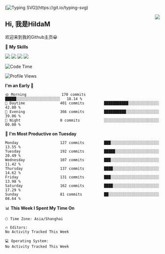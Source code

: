 [![Typing SVG](https://readme-typing-svg.herokuapp.com?size=50&duration=5000&color=8C43EA&vCenter=true&width=2000&height=70&lines=开拓视野,+冲破艰险,+洞悉所有,+贴近生活,+寻找真爱,+感受彼此;这就是人生的目的.)](https://git.io/typing-svg)

<a href="#">
  <img align="right" src="https://github-readme-stats.vercel.app/api?username=HildaM&count_private=true&show_icons=true&bg_color=15,f2f7fd,E0EAFC" />
</a>

## Hi, 我是HildaM

欢迎来到我的Github主页😀

🌟 **My Skills**  

![](https://img.shields.io/badge/-Python-3776AB?style=flat-square&logo=Python&logoColor=fff)
![](https://img.shields.io/badge/-Java-F7DF1E?style=flat-square&logo=Java&logoColor=fff)
![](https://img.shields.io/badge/-Linux-000000?style=flat-square&logo=Linux&logoColor=fff)
![](https://img.shields.io/badge/-Golang-000000?style=flat-square&logo=Golang&logoColor=fff)




<!--START_SECTION:waka-->
![Code Time](http://img.shields.io/badge/Code%20Time-199%20hrs%2056%20mins-blue)

![Profile Views](http://img.shields.io/badge/Profile%20Views-5-blue)

**I'm an Early 🐤** 

```text
🌞 Morning                170 commits         █████░░░░░░░░░░░░░░░░░░░░   18.14 % 
🌆 Daytime                401 commits         ███████████░░░░░░░░░░░░░░   42.80 % 
🌃 Evening                366 commits         ██████████░░░░░░░░░░░░░░░   39.06 % 
🌙 Night                  0 commits           ░░░░░░░░░░░░░░░░░░░░░░░░░   00.00 % 
```
📅 **I'm Most Productive on Tuesday** 

```text
Monday                   127 commits         ███░░░░░░░░░░░░░░░░░░░░░░   13.55 % 
Tuesday                  192 commits         █████░░░░░░░░░░░░░░░░░░░░   20.49 % 
Wednesday                107 commits         ███░░░░░░░░░░░░░░░░░░░░░░   11.42 % 
Thursday                 137 commits         ████░░░░░░░░░░░░░░░░░░░░░   14.62 % 
Friday                   131 commits         ███░░░░░░░░░░░░░░░░░░░░░░   13.98 % 
Saturday                 162 commits         ████░░░░░░░░░░░░░░░░░░░░░   17.29 % 
Sunday                   81 commits          ██░░░░░░░░░░░░░░░░░░░░░░░   08.64 % 
```


📊 **This Week I Spent My Time On** 

```text
🕑︎ Time Zone: Asia/Shanghai

🔥 Editors: 
No Activity Tracked This Week

💻 Operating System: 
No Activity Tracked This Week
```


<!--END_SECTION:waka-->
